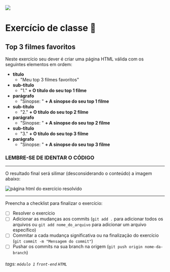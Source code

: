 ![](https://i.imgur.com/xG74tOh.png)

# Exercício de classe 🏫

## Top 3 filmes favoritos

Neste exercício seu dever é criar uma página HTML válida com os seguintes elementos em ordem:

- **título**
  - "Meu top 3 filmes favoritos"
- **sub-título**
  - "1." **+ O título do seu top 1 filme**
- **parágrafo**
  - "Sinopse: " **+ A sinopse do seu top 1 filme**
- **sub-título**
  - "2." **+ O título do seu top 2 filme**
- **parágrafo**
  - "Sinopse: " **+ A sinopse do seu top 2 filme**
- **sub-título**
  - "3." **+ O título do seu top 3 filme**
- **parágrafo**
  - "Sinopse: " **+ A sinopse do seu top 3 filme**

### LEMBRE-SE DE IDENTAR O CÓDIGO 

---

O resultado final será silimar (desconsiderando o conteúdo) a imagem abaixo:

![página html do exercício resolvido](https://i.imgur.com/ZP8pTHQ.png)

---

Preencha a checklist para finalizar o exercício:

- [ ] Resolver o exercício
- [ ] Adicionar as mudanças aos commits (`git add .` para adicionar todos os arquivos ou `git add nome_do_arquivo` para adicionar um arquivo específico)
- [ ] Commitar a cada mudança significativa ou na finalização do exercício (`git commit -m "Mensagem do commit"`)
- [ ] Pushar os commits na sua branch na origem (`git push origin nome-da-branch`)

###### tags: `módulo 1` `front-end` `HTML`

